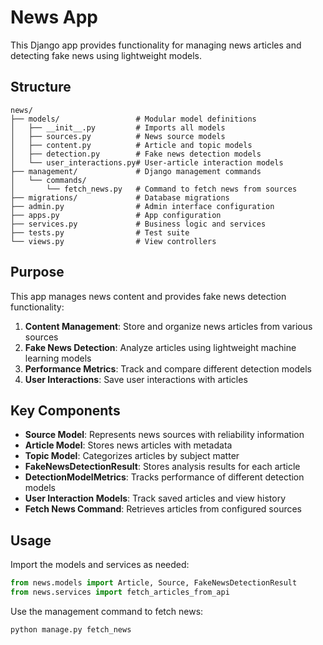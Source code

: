 # News App

This Django app provides functionality for managing news articles and detecting fake news using lightweight models.

## Structure

```
news/
├── models/                 # Modular model definitions
│   ├── __init__.py         # Imports all models
│   ├── sources.py          # News source models
│   ├── content.py          # Article and topic models
│   ├── detection.py        # Fake news detection models
│   └── user_interactions.py# User-article interaction models
├── management/             # Django management commands
│   └── commands/
│       └── fetch_news.py   # Command to fetch news from sources
├── migrations/             # Database migrations
├── admin.py                # Admin interface configuration
├── apps.py                 # App configuration
├── services.py             # Business logic and services
├── tests.py                # Test suite
└── views.py                # View controllers
```

## Purpose

This app manages news content and provides fake news detection functionality:

1. **Content Management**: Store and organize news articles from various sources
2. **Fake News Detection**: Analyze articles using lightweight machine learning models
3. **Performance Metrics**: Track and compare different detection models
4. **User Interactions**: Save user interactions with articles

## Key Components

- **Source Model**: Represents news sources with reliability information
- **Article Model**: Stores news articles with metadata
- **Topic Model**: Categorizes articles by subject matter
- **FakeNewsDetectionResult**: Stores analysis results for each article
- **DetectionModelMetrics**: Tracks performance of different detection models
- **User Interaction Models**: Track saved articles and view history
- **Fetch News Command**: Retrieves articles from configured sources

## Usage

Import the models and services as needed:

```python
from news.models import Article, Source, FakeNewsDetectionResult
from news.services import fetch_articles_from_api
```

Use the management command to fetch news:

```bash
python manage.py fetch_news
```